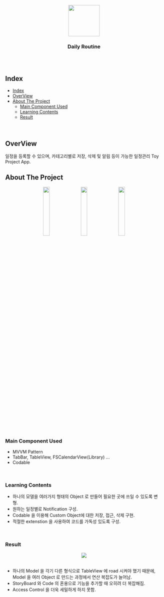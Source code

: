 <p align="center">
  <img src="https://user-images.githubusercontent.com/56511253/120443507-ab00e880-c3c1-11eb-834e-2bcaba81d28e.png" width="100">
  <h3 align="center"> Daily Routine </h3>
</p><br><br>

## Index
- [Index](#index)
- [OverView](#overview)
- [About The Project](#about-the-project)
  - [Main Component Used](#main-component-used)
  - [Learning Contents](#learning-contents)
  - [Result](#result)
<br><br><br>

## OverView
일정을 등록할 수 있으며, 카테고리별로 저장, 삭제 및 알림 등이 가능한 일정관리 Toy Project App.
<br>

## About The Project

<div align = "center">
<img src="https://user-images.githubusercontent.com/56511253/120450077-07b4d100-c3cb-11eb-82e7-e8327605c3cc.png" width = "20%">
&nbsp&nbsp&nbsp
<img src="https://images.velog.io/images/sangwoo24/post/56c3b64f-c6d5-4297-802b-f40bf2ba2e92/Simulator%20Screen%20Shot%20-%20iPhone%2011%20-%202021-06-02%20at%2016.52.04.png" width = "20%">
&nbsp&nbsp&nbsp
<img src="https://images.velog.io/images/sangwoo24/post/fa12a7d9-9a0b-412c-b875-8d19f194e02a/Simulator%20Screen%20Shot%20-%20iPhone%2011%20-%202021-06-02%20at%2016.52.07.png" width = "20%">
</div>

### Main Component Used
- MVVM Pattern
- TabBar, TableView, FSCalendarView(Library) ...
- Codable
<br>

### Learning Contents
- 하나의 모델을 여러가지 형태의 Object 로 만들어 필요한 곳에 쓰일 수 있도록 변형.
- 원하는 일정별로 Notification 구성.
- Codable 을 이용해 Custom Object에 대한 저장, 접근, 삭제 구현.
- 적절한 extenstion 을 사용하여 코드를 가독성 있도록 구성.
<br>

### Result
<div align="center"><a href="https://www.youtube.com/watch?v=MJP6pqCFX_M"target="_blank"><img src = "https://user-images.githubusercontent.com/56511253/120455961-279ac380-c3d0-11eb-84b5-92f53393b7b2.png"></a></div>
<br>

- 하나의 Model 을 각기 다른 형식으로 TableView 에 road 시켜야 했기 때문에, Model 을 여러 Object 로 만드는 과정에서 연산 복잡도가 늘어남.
- StoryBoard 와 Code 의 혼용으로 기능을 추가할 때 오히려 더 복잡해짐.
- Access Control 을 더욱 세밀하게 하지 못함.
